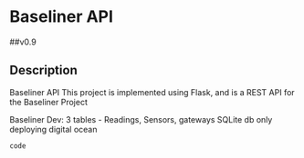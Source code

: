 # Baseliner API

 ##v0.9

## Description
Baseliner API
This project is implemented using Flask, and is a REST API for the Baseliner Project

Baseliner Dev:
3 tables - Readings, Sensors, gateways
SQLite db only
deploying digital ocean

```
code
```  
